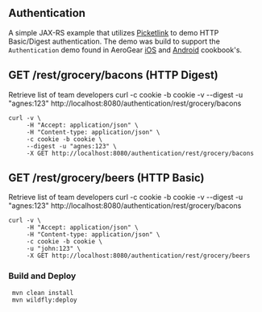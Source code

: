 ## Authentication
A simple JAX-RS example that utilizes [Picketlink](http://picketlink.org) to demo HTTP Basic/Digest authentication. The demo was build to support the ```Authentication``` demo found in AeroGear [iOS](https://github.com/aerogear/aerogear-ios-cookbook/tree/master/Authentication) and [Android](https://github.com/aerogear/aerogear-android-cookbook/tree/master/src/org/jboss/aerogear/cookbook/authentication) cookbook's.

## GET /rest/grocery/bacons  (HTTP Digest)

Retrieve list of team developers
curl -c cookie -b cookie -v --digest -u "agnes:123" http://localhost:8080/authentication/rest/grocery/bacons

```
curl -v \
     -H "Accept: application/json" \
     -H "Content-type: application/json" \
     -c cookie -b cookie \
     --digest -u "agnes:123" \
     -X GET http://localhost:8080/authentication/rest/grocery/bacons
```

## GET /rest/grocery/beers  (HTTP Basic)

Retrieve list of team developers
curl -c cookie -b cookie -v --digest -u "agnes:123" http://localhost:8080/authentication/rest/grocery/bacons

```
curl -v \
     -H "Accept: application/json" \
     -H "Content-type: application/json" \
     -c cookie -b cookie \
     -u "john:123" \
     -X GET http://localhost:8080/authentication/rest/grocery/beers
```

### Build and Deploy

     mvn clean install
     mvn wildfly:deploy